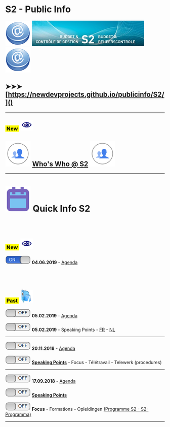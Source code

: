 <link rel="stylesheet" href="S2.css">
<link rel="stylesheet" href="foghorn2.css">

# **S2 - Public Info**

![](at.png) ![](header.jpg) ![](at.png)

## &#10148;&#10148;&#10148; [https://newdevprojects.github.io/publicinfo/S2/]()

---

### <mark>&nbsp;New&nbsp;</mark> ![](next.png)

## ![](silhouettes.svg) [**Who's Who @ S2**](whoswho.md) ![](silhouettes.svg)

---

# ![](calendar.svg) **Quick Info S2**

## &nbsp;

### <mark>&nbsp;New&nbsp;</mark> ![](next.png)

![](on.png) **04.06.2019** - [Agenda](20190604_Agenda.md)

## &nbsp;

### <mark>&nbsp;Past&nbsp;</mark> ![](arch.png) 

![](off.png) **05.02.2019** - [Agenda](20190205_Agenda.png)  

![](off.png) **05.02.2019** - Speaking Points - [FR](20190205_FR.md) - [NL](20190205_NL.md)  

---

![](off.png) **20.11.2018** - [Agenda](20181120_Agenda.png)  

![](off.png) [**Speaking Points**](20181120_SpPts.md) - Focus - Télétravail - Telewerk (procedures)

---

![](off.png) **17.09.2018** - [Agenda](Invit_Uitnod.png)  

![](off.png) [**Speaking Points**](20180917_SpPts.md)

![](off.png) **Focus** - Formations - Opleidingen [(Programme S2 - S2-Programma)](S2_GOP_2019-23.pdf)

---


